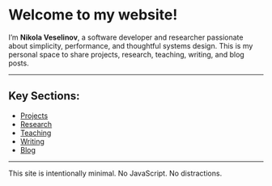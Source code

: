 # Welcome to my website!

I’m **Nikola Veselinov**, a software developer and researcher passionate about simplicity, performance, and thoughtful systems design. This is my personal space to share projects, research, teaching, writing, and blog posts.

---

## Key Sections:

- [Projects](#projects)
- [Research](#research)
- [Teaching](#teaching)
- [Writing](#writing)
- [Blog](#blog)

---

This site is intentionally minimal. No JavaScript. No distractions.
